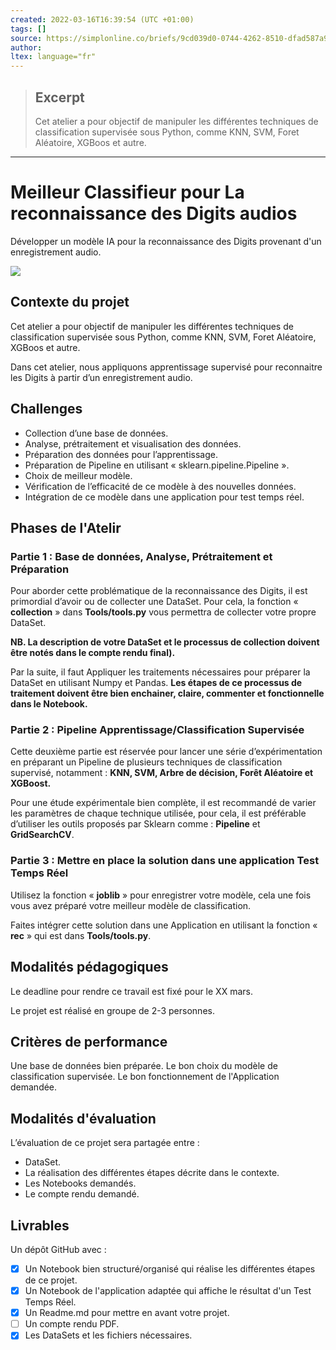 ```yaml
---
created: 2022-03-16T16:39:54 (UTC +01:00)
tags: []
source: https://simplonline.co/briefs/9cd039d0-0744-4262-8510-dfad587a9591
author: 
ltex: language="fr"
---
```


> ## Excerpt
> Cet atelier a pour objectif de manipuler les différentes techniques de classification supervisée sous Python, comme KNN, SVM, Foret Aléatoire, XGBoos et autre.

---

# Meilleur Classifieur pour La reconnaissance des Digits audios

Développer un modèle IA pour la reconnaissance des Digits provenant d'un enregistrement audio.

![](https://simplonline.co/_next/image?url=https%3A%2F%2Fsimplonline-v3-prod.s3.eu-west-3.amazonaws.com%2Fmedia%2Fimage%2Fjpg%2F1953aec9-8edd-47ee-8f79-08dc7e9eae2c.jpg&w=1280&q=75)

## Contexte du projet

Cet atelier a pour objectif de manipuler les différentes techniques de classification supervisée sous Python, comme KNN, SVM, Foret Aléatoire, XGBoos et autre.

Dans cet atelier, nous appliquons apprentissage supervisé pour reconnaitre les Digits à partir d’un enregistrement audio.

## Challenges

- Collection d’une base de données.
- Analyse, prétraitement et visualisation des données.
- Préparation des données pour l’apprentissage.
- Préparation de Pipeline en utilisant « sklearn.pipeline.Pipeline ».
- Choix de meilleur modèle.
- Vérification de l’efficacité de ce modèle à des nouvelles données.
- Intégration de ce modèle dans une application pour test temps réel.


## Phases de l'Atelir

### Partie 1 : Base de données, Analyse, Prétraitement et Préparation

Pour aborder cette problématique de la reconnaissance des Digits, il est primordial d’avoir ou de collecter une DataSet. Pour cela, la fonction « **collection** » dans **Tools/tools.py** vous permettra de collecter votre propre DataSet.

**NB. La description de votre DataSet et le processus de collection doivent être notés dans le compte rendu final).**

Par la suite, il faut Appliquer les traitements nécessaires pour préparer la DataSet en utilisant Numpy et Pandas. **Les étapes de ce processus de traitement doivent être bien enchainer, claire, commenter et fonctionnelle dans le Notebook.**


### Partie 2 : Pipeline Apprentissage/Classification Supervisée

Cette deuxième partie est réservée pour lancer une série d’expérimentation en préparant un Pipeline de plusieurs techniques de classification supervisé, notamment : **KNN, SVM, Arbre de décision, Forêt Aléatoire et XGBoost.**

Pour une étude expérimentale bien complète, il est recommandé de varier les paramètres de chaque technique utilisée, pour cela, il est préférable d’utiliser les outils proposés par Sklearn comme : **Pipeline** et **GridSearchCV**.

### Partie 3 : Mettre en place la solution dans une application Test Temps Réel

Utilisez la fonction « **joblib** » pour enregistrer votre modèle, cela une fois vous avez préparé votre meilleur modèle de classification.

Faites intégrer cette solution dans une Application en utilisant la fonction « **rec** » qui est dans **Tools/tools.py**.

## Modalités pédagogiques

Le deadline pour rendre ce travail est fixé pour le XX mars.

Le projet est réalisé en groupe de 2-3 personnes.

## Critères de performance

Une base de données bien préparée. Le bon choix du modèle de classification supervisée. Le bon fonctionnement de l'Application demandée.

## Modalités d'évaluation

L’évaluation de ce projet sera partagée entre :

- DataSet.
- La réalisation des différentes étapes décrite dans le contexte.
- Les Notebooks demandés.
- Le compte rendu demandé.

## Livrables

Un dépôt GitHub avec :
- [X] Un Notebook bien structuré/organisé qui réalise les différentes étapes de ce projet.
- [X] Un Notebook de l'application adaptée qui affiche le résultat d'un Test Temps Réel.
- [X] Un Readme.md pour mettre en avant votre projet.
- [ ] Un compte rendu PDF.
- [X] Les DataSets et les fichiers nécessaires.
